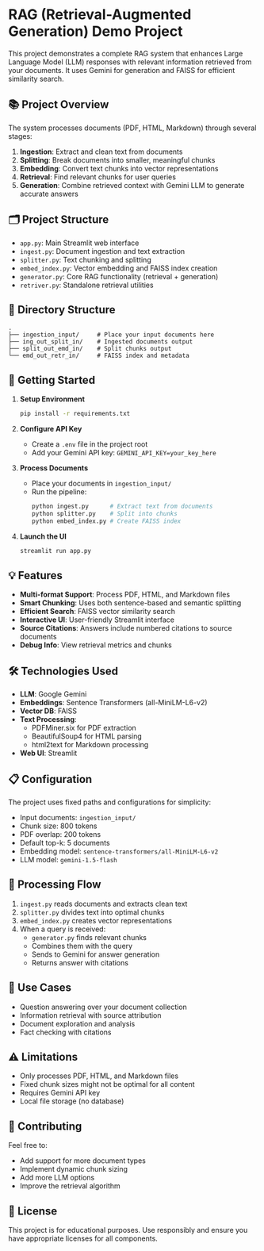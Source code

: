 # RAG (Retrieval-Augmented Generation) Demo Project

This project demonstrates a complete RAG system that enhances Large Language Model (LLM) responses with relevant information retrieved from your documents. It uses Gemini for generation and FAISS for efficient similarity search.

## 📚 Project Overview

The system processes documents (PDF, HTML, Markdown) through several stages:
1. **Ingestion**: Extract and clean text from documents
2. **Splitting**: Break documents into smaller, meaningful chunks
3. **Embedding**: Convert text chunks into vector representations
4. **Retrieval**: Find relevant chunks for user queries
5. **Generation**: Combine retrieved context with Gemini LLM to generate accurate answers

## 🗂️ Project Structure

- `app.py`: Main Streamlit web interface
- `ingest.py`: Document ingestion and text extraction
- `splitter.py`: Text chunking and splitting
- `embed_index.py`: Vector embedding and FAISS index creation
- `generator.py`: Core RAG functionality (retrieval + generation)
- `retriver.py`: Standalone retrieval utilities

## 📁 Directory Structure

```
.
├── ingestion_input/     # Place your input documents here
├── ing_out_split_in/    # Ingested documents output
├── split_out_emd_in/    # Split chunks output
└── emd_out_retr_in/     # FAISS index and metadata
```

## 🚀 Getting Started

1. **Setup Environment**
   ```bash
   pip install -r requirements.txt
   ```

2. **Configure API Key**
   - Create a `.env` file in the project root
   - Add your Gemini API key: `GEMINI_API_KEY=your_key_here`

3. **Process Documents**
   - Place your documents in `ingestion_input/`
   - Run the pipeline:
     ```bash
     python ingest.py      # Extract text from documents
     python splitter.py    # Split into chunks
     python embed_index.py # Create FAISS index
     ```

4. **Launch the UI**
   ```bash
   streamlit run app.py
   ```

## 💡 Features

- **Multi-format Support**: Process PDF, HTML, and Markdown files
- **Smart Chunking**: Uses both sentence-based and semantic splitting
- **Efficient Search**: FAISS vector similarity search
- **Interactive UI**: User-friendly Streamlit interface
- **Source Citations**: Answers include numbered citations to source documents
- **Debug Info**: View retrieval metrics and chunks

## 🛠️ Technologies Used

- **LLM**: Google Gemini
- **Embeddings**: Sentence Transformers (all-MiniLM-L6-v2)
- **Vector DB**: FAISS
- **Text Processing**: 
  - PDFMiner.six for PDF extraction
  - BeautifulSoup4 for HTML parsing
  - html2text for Markdown processing
- **Web UI**: Streamlit

## 📋 Configuration

The project uses fixed paths and configurations for simplicity:
- Input documents: `ingestion_input/`
- Chunk size: 800 tokens
- PDF overlap: 200 tokens
- Default top-k: 5 documents
- Embedding model: `sentence-transformers/all-MiniLM-L6-v2`
- LLM model: `gemini-1.5-flash`

## 🔄 Processing Flow

1. `ingest.py` reads documents and extracts clean text
2. `splitter.py` divides text into optimal chunks
3. `embed_index.py` creates vector representations
4. When a query is received:
   - `generator.py` finds relevant chunks
   - Combines them with the query
   - Sends to Gemini for answer generation
   - Returns answer with citations

## 🎯 Use Cases

- Question answering over your document collection
- Information retrieval with source attribution
- Document exploration and analysis
- Fact checking with citations

## ⚠️ Limitations

- Only processes PDF, HTML, and Markdown files
- Fixed chunk sizes might not be optimal for all content
- Requires Gemini API key
- Local file storage (no database)

## 🤝 Contributing

Feel free to:
- Add support for more document types
- Implement dynamic chunk sizing
- Add more LLM options
- Improve the retrieval algorithm

## 📝 License

This project is for educational purposes. Use responsibly and ensure you have appropriate licenses for all components.